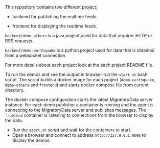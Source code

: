 This repository contains two different project:

- backend for publishing the realtime feeds.

- frontend for displaying the realtime feeds.

`backend/demo-others` is a java project used for data that requires HTTP or RSS requests.

`backend/demo-earthquake` is a python project used for data that is obtained from a websocket connection.

For more details about each project look at the each project README file.

To run the demos and see the output in browser run the `start.sh` bash script. The script builds a docker image for each project (`demo-earthquake`, `demo-others` and `frontend`) and starts docker compose file from current directory.

The docker compose configuration starts the latest MigratoryData server instance. For each demo publisher a container is running and the agent is connecting to the MigratoryData server and publishes messages. The `frontend` container is listening to connections from the browser to display the data.

- Run the `start.sh` script and wait for the containers to start.
- Open a browser and connect to address `http://127.0.0.1:8080` to display the demos.